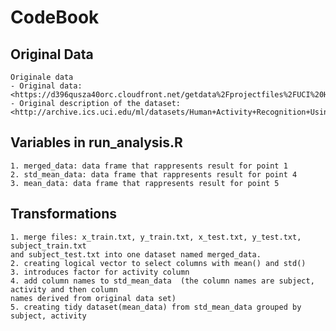 # CodeBook

## Original Data
    Originale data
    - Original data: <https://d396qusza40orc.cloudfront.net/getdata%2Fprojectfiles%2FUCI%20HAR%20Dataset.zip>
    - Original description of the dataset: <http://archive.ics.uci.edu/ml/datasets/Human+Activity+Recognition+Using+Smartphones>

## Variables in run_analysis.R
    1. merged_data: data frame that rappresents result for point 1
    2. std_mean_data: data frame that rappresents result for point 4
    3. mean_data: data frame that rappresents result for point 5

## Transformations
    1. merge files: x_train.txt, y_train.txt, x_test.txt, y_test.txt, subject_train.txt
    and subject_test.txt into one dataset named merged_data.
    2. creating logical vector to select columns with mean() and std()
    3. introduces factor for activity column
    4. add column names to std_mean_data  (the column names are subject, activity and then column
    names derived from original data set)
    5. creating tidy dataset(mean_data) from std_mean_data grouped by subject, activity